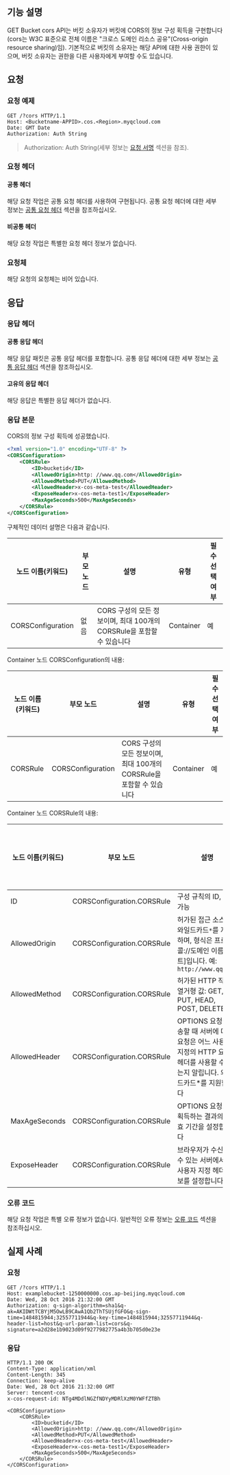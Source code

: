 ## 기능 설명
GET Bucket cors API는 버킷 소유자가 버킷에 CORS의 정보 구성 획득을 구현합니다(cors는 W3C 표준으로 전체 이름은 "크로스 도메인 리소스 공유"(Cross-origin resource sharing)임). 기본적으로 버킷의 소유자는 해당 API에 대한 사용 권한이 있으며, 버킷 소유자는 권한을 다른 사용자에게 부여할 수도 있습니다.

## 요청
### 요청 예제

```
GET /?cors HTTP/1.1
Host: <Bucketname-APPID>.cos.<Region>.myqcloud.com
Date: GMT Date
Authorization: Auth String
```

> Authorization: Auth String(세부 정보는 [요청 서명](https://cloud.tencent.com/document/product/436/7778) 섹션을 참조).

### 요청 헤더

#### 공통 헤더
해당 요청 작업은 공통 요청 헤더를 사용하여 구현됩니다. 공통 요청 헤더에 대한 세부 정보는 [공통 요청 헤더](https://cloud.tencent.com/document/product/436/7728) 섹션을 참조하십시오.
#### 비공통 헤더
해당 요청 작업은 특별한 요청 헤더 정보가 없습니다.

### 요청체
해당 요청의 요청체는 비어 있습니다.

## 응답

### 응답 헤더
#### 공통 응답 헤더
해당 응답 패킷은 공통 응답 헤더를 포함합니다. 공통 응답 헤더에 대한 세부 정보는 [공통 응답 헤더](https://cloud.tencent.com/document/product/436/7729) 섹션을 참조하십시오.
#### 고유의 응답 헤더
해당 응답은 특별한 응답 헤더가 없습니다.

### 응답 본문
CORS의 정보 구성 획득에 성공했습니다.

```xml
<?xml version="1.0" encoding="UTF-8" ?>
<CORSConfiguration>
    <CORSRule>
        <ID>bucketid</ID>
        <AllowedOrigin>http: //www.qq.com</AllowedOrigin>
        <AllowedMethod>PUT</AllowedMethod>
        <AllowedHeader>x-cos-meta-test</AllowedHeader>
        <ExposeHeader>x-cos-meta-test1</ExposeHeader>
        <MaxAgeSeconds>500</MaxAgeSeconds>
    </CORSRule>
</CORSConfiguration>
```

구체적인 데이터 설명은 다음과 같습니다.

노드 이름(키워드)|부모 노드|설명|유형|필수 선택 여부
---|---|---|---|---
CORSConfiguration|없음|CORS 구성의 모든 정보이며, 최대 100개의 CORSRule을 포함할 수 있습니다|Container|예

Container 노드 CORSConfiguration의 내용:

노드 이름(키워드)|부모 노드|설명|유형|필수 선택 여부
---|---|---|---|---
CORSRule|CORSConfiguration|CORS 구성의 모든 정보이며, 최대 100개의 CORSRule을 포함할 수 있습니다|Container|예

Container 노드 CORSRule의 내용:

노드 이름(키워드)|부모 노드|설명|유형|필수 선택 여부
---|---|---|---|---
ID|CORSConfiguration.CORSRule|구성 규칙의 ID, 선택 가능|string|예
AllowedOrigin|CORSConfiguration.CORSRule|허가된 접근 소스로 와일드카드`*`를 지원하며, 형식은 프로토콜://도메인 이름[:포트]입니다. 예: `http://www.qq.com`|strings|예
AllowedMethod|CORSConfiguration.CORSRule|허가된 HTTP 작업, 열거형 값: GET, PUT, HEAD, POST, DELETE|strings|예
AllowedHeader|CORSConfiguration.CORSRule|OPTIONS 요청을 발송할 때 서버에 다음 요청은 어느 사용자 지정의 HTTP 요청 헤더를 사용할 수 있는지 알립니다. 와일드카드*를 지원합니다 |strings|예
MaxAgeSeconds|CORSConfiguration.CORSRule|OPTIONS 요청으로 획득하는 결과의 유효 기간을 설정합니다|integer|예
ExposeHeader|CORSConfiguration.CORSRule|브라우저가 수신할 수 있는 서버에서 온 사용자 지정 헤더 정보를 설정합니다|strings|예


### 오류 코드
해당 요청 작업은 특별 오류 정보가 없습니다. 일반적인 오류 정보는 [오류 코드](https://cloud.tencent.com/document/product/436/7730) 섹션을 참조하십시오.

## 실제 사례

### 요청

```
GET /?cors HTTP/1.1
Host: examplebucket-1250000000.cos.ap-beijing.myqcloud.com
Date: Wed, 28 Oct 2016 21:32:00 GMT
Authorization: q-sign-algorithm=sha1&q-ak=AKIDWtTCBYjM5OwLB9CAwA1Qb2ThTSUjfGFO&q-sign-time=1484815944;32557711944&q-key-time=1484815944;32557711944&q-header-list=host&q-url-param-list=cors&q-signature=a2d28e1b9023d09f9277982775a4b3b705d0e23e
```

### 응답

```
HTTP/1.1 200 OK
Content-Type: application/xml
Content-Length: 345
Connection: keep-alive
Date: Wed, 28 Oct 2016 21:32:00 GMT
Server: tencent-cos
x-cos-request-id: NTg4MDdlNGZfNDYyMDRlXzM0YWFfZTBh

<CORSConfiguration>
    <CORSRule>
        <ID>bucketid</ID>
        <AllowedOrigin>http: //www.qq.com</AllowedOrigin>
        <AllowedMethod>PUT</AllowedMethod>
        <AllowedHeader>x-cos-meta-test</AllowedHeader>
        <ExposeHeader>x-cos-meta-test1</ExposeHeader>
        <MaxAgeSeconds>500</MaxAgeSeconds>
    </CORSRule>
</CORSConfiguration>
```
